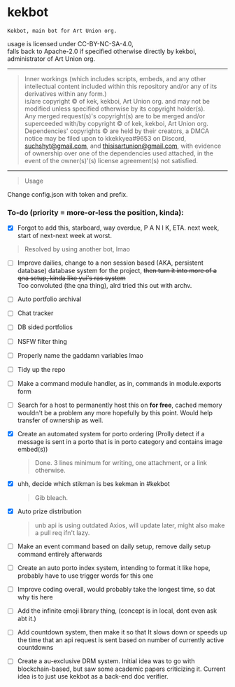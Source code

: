 # kekbot

    Kekbot, main bot for Art Union org.

usage is licensed under CC-BY-NC-SA-4.0, <br>
falls back to Apache-2.0 if specified otherwise directly by kekboi, administrator of Art Union org.

---

> Inner workings (which includes scripts, embeds, and any other intellectual content included within this repository and/or any of its derivatives within any form.) <br>
> is/are copyright &copy; of kek, kekboi, Art Union org. and may not be modified unless specified otherwise by its copyright holder(s). <br> Any merged request(s)'s copyright(s) are to be merged and/or superceeded with/by copyright &copy; of kek, kekboi, Art Union org.
> Dependencies' copyrights &copy; are held by their creators, a DMCA notice may be filed upon to kkekkyea#9653 on Discord, suchshyt@gmail.com, and thisisartunion@gmail.com, with evidence of ownership over one of the dependencies used attached, in the event of the owner(s)'(s) license agreement(s) not satisfied.

---

> Usage <br>

Change config.json with token and prefix.

### To-do (priority = more-or-less the position, kinda):

- [x] Forgot to add this, starboard, way overdue, P A N I K, ETA. next week, start of next-next week at worst. 
> Resolved by using another bot, lmao

- [ ] Improve dailies, change to a non session based (AKA, persistent database) database system for the project,
      ~~then turn it into more of a qna setup, kinda like yui's ras system~~ <br> Too convoluted (the qna thing), alrd tried this out with archv.

- [ ] Auto portfolio archival

- [ ] Chat tracker

- [ ] DB sided portfolios

- [ ] NSFW filter thing

- [ ] Properly name the gaddamn variables lmao

- [ ] Tidy up the repo
      
- [ ] Make a command module handler, as in, commands in module.exports form

- [ ] Search for a host to permanently host this on **for free**, cached memory wouldn't be a problem any more hopefully by this point. Would help transfer of ownership as well.

- [x] Create an automated system for porto ordering (Prolly detect if a message is sent in a porto that is in porto category and contains image embed(s))

  > Done. 3 lines minimum for writing, one attachment, or a link otherwise.

- [x] uhh, decide which stikman is bes kekman in #kekbot

  > Gib bleach.

- [x] Auto prize distribution

  > unb api is using outdated Axios, will update later, might also make a pull req ifn't lazy.

- [ ] Make an event command based on daily setup, remove daily setup command entirely afterwards

- [ ] Create an auto porto index system, intending to format it like hope, probably have to use trigger words for this one

- [ ] Improve coding overall, would probably take the longest time, so dat why tis here

- [ ] Add the infinite emoji library thing, (concept is in local, dont even ask abt it.)

- [ ] Add countdown system, then make it so that
      It slows down or speeds up the time that an api request is sent based on number of currently active countdowns

- [ ] Create a au-exclusive DRM system. Initial idea was to go with blockchain-based, but saw some academic papers criticizing it. Current idea is to just use kekbot as a back-end doc verifier.
